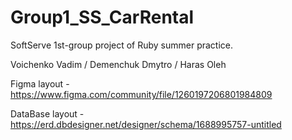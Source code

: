 # Group1_SS_CarRental
SoftServe 1st-group project of Ruby summer practice.

Voichenko Vadim / Demenchuk Dmytro / Haras Oleh

Figma layout - https://www.figma.com/community/file/1260197206801984809

DataBase layout - https://erd.dbdesigner.net/designer/schema/1688995757-untitled
